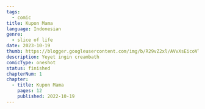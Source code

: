 ```yaml
---
tags:
  - comic
title: Kupon Mama
language: Indonesian
genre:
  - slice of life
date: 2023-10-19
thumb: https://blogger.googleusercontent.com/img/b/R29vZ2xl/AVvXsEicoVlGA-PYJv3RWgVtcbfEULaLsuZlJdGUu3lpc9gJwhTio5ZiFgkL3nNi1bVaUbo7jiAIPUZhKQ0gyYJfOxQccdTWkF5eGbYNl-cxDiLJEjMklX356kPXAHFkCjfFFhlbBP5xE2fHj8DAXV_gE9JFqVZSMtojcEmAfNkJNtCKmTX7RgKmRKRT3nIWEWuA/s800/cov.jpg
description: Yeyet ingin creambath
comicType: oneshot
status: finished
chapterNum: 1
chapter:
  - title: Kupon Mama
    pages: 12
    published: 2022-10-19
---
```

